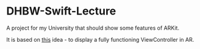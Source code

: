 # DHBW-Swift-Lecture
A project for my University that should show some features of ARKit.

It is based on [this](https://github.com/thisIsTheFoxe/UIViewController-in-ARKit) idea - to display a fully functioning ViewController in AR.
